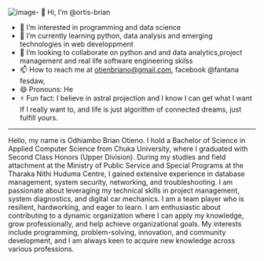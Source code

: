 ![image](https://github.com/ortis-brian/ortis-brian/assets/171910979/8e572ffb-01a9-4a13-bb00-8046d95e4e11)- 👋 Hi, I’m @ortis-brian
- 👀 I’m interested in programming and data science
- 🌱 I’m currently learning python, data analysis and emerging technologies in web developpment
- 💞️ I’m looking to collaborate on python and and data analytics,project management and real life software engineering skilss
- 📫 How to reach me at otienbriano@gmail.com, facebook @fantana fesdaw, 
- 😄 Pronouns: He
- ⚡ Fun fact: I believe in  astral projection and I know I can get what I want If I really want to, and life is just algorithm of connected dreams, just fulfill yours.


---

Hello, my name is Odhiambo Brian Otieno.
I hold a Bachelor of Science in Applied Computer Science from Chuka University, where I graduated with Second Class Honors (Upper Division).
During my studies and field attachment at the Ministry of Public Service and Special Programs at the Tharaka Nithi Huduma Centre, I gained extensive experience in database management,
system security, networking, and troubleshooting. 
I am passionate about leveraging my technical skills in project management, system diagnostics, and digital car mechanics. 
I am a team player who is resilient, hardworking, and eager to learn. 
I am enthusiastic about contributing to a dynamic organization where I can apply my knowledge, grow professionally, and help achieve organizational goals. 
My interests include programming, problem-solving, innovation, and community development, and I am always keen to acquire new knowledge across various professions.

<!---
ortis-brian/ortis-brian is a ✨ special ✨ repository because its `README.md` (this file) appears on your GitHub profile.
You can click the Preview link to take a look at your changes.
--->
